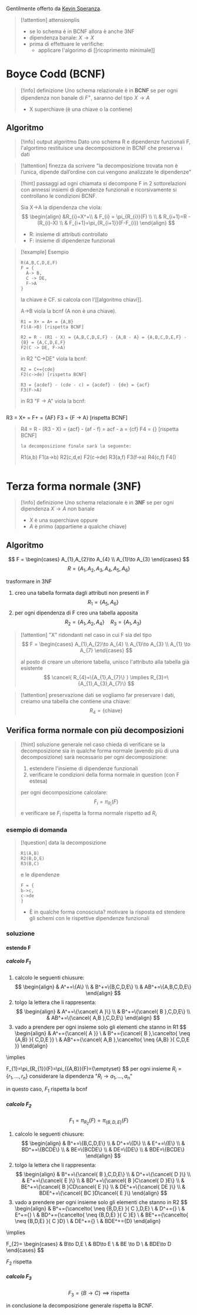 Gentilmente offerto da [Kevin Speranza](https://github.com/kespers).
>[!attention] attensionplis 
> - se lo schema è in BCNF allora è anche 3NF
> - dipendenza banale: $X \to X$
> - prima di effettuare le verifiche:
> 	- applicare l'algorimo di [[ricoprimento minimale]]
# Boyce Codd (BCNF)
> [!info] definizione
> Uno schema relazionale è in **BCNF** se per ogni dipendenza non banale di $F^+$, saranno del tipo $X\to A$
> - X superchiave (è una chiave o la contiene)
## Algoritmo
>[!info] output algoritmo
> Dato uno schema R e dipendenze funzionali F, l'algortimo restituisce una decomposizione in BCNF che preserva i dati

>[!attention] finezza da scrivere
>"la decomposizione trovata non è l’unica, dipende dall’ordine con cui vengono analizzate le dipendenze"

> [!hint] passaggi
> ad ogni chiamata si decompone F in 2 sottorelazioni con annessi insiemi di dipendenze funzionali e ricorsivamente si controllano le condizioni BCNF.
> 
> Sia X->A la dipendenza che viola:
> $$
> \begin{align}
> &R_{i}=X^+\\
> & F_{i} = \pi_{R_{i}}(F) \\
>  \\
> & R_{i+1}=R - (R_{i}-X) \\
> & F_{i+1}=\pi_{R_{i+1}}(F-F_{i})
> \end{align}
> $$
> - R: insieme di attributi controllato
> - F: insieme di dipendenze funzionali

>[!example] Esempio
> ```
> R(A,B,C,D,E,F)
> F = {
> 	A-> B,
> 	C -> DE,
> 	F->A
> }
> ```
> la chiave è CF. si calcola con l'[[algoritmo chiavi]].
> 
> A->B viola la bcnf (A non è una chiave).
> ```
> R1 = X+ = A+ = {A,B}
> F1(A->B) [rispetta BCNF]
> 
> R2 = R - (R1 - X) = {A,B,C,D,E,F} - {A,B - A} = {A,B,C,D,E,F} - {B} = {A,C,D,E,F}
> F2(C -> DE, F->A)
> ```
> 
> in R2 "C->DE" viola la bcnf:
> ```
> R2 = C+={cde}
> F2(c->de) [rispetta BCNF]
> 
> R3 = {acdef} - (cde - c) = {acdef} - {de} = {acf}
> F3(F->A)
> ```
> 
> in R3 "F -> A" viola la bcnf:
> ```
R3 = X+ = F+ = {AF}
F3 = {F -> A} [rispetta BCNF]
> 
> R4 = R - (R3 - X) = {acf} - (af - f) = acf - a = {cf}
> F4 = {} [rispetta BCNF]
> ```
> la decomposizione finale sarà la seguente:
> ```
> R1(a,b) F1(a->b)
> R2(c,d,e) F2(c->de)
> R3(a,f) F3(f->a)
> R4(c,f) F4()
> ```
# Terza forma normale (3NF)
>[!info] definizione
>Uno schema relazionale è in **3NF** se per ogni dipendenza $X\to A$ non banale
> -  $X$ è una superchiave
> oppure
> -  $A$ è primo (appartiene a qualche chiave)

## Algoritmo

$$
F = \begin{cases}
A_{1},A_{2}\to A_{4} \\
A_{1}\to A_{3}
\end{cases}
$$
$$
R = \{A_{1},A_{2},A_{3},A_{4},A_{5},A_{6}\}
$$

trasformare in 3NF

1. creo una tabella formata dagli attributi non presenti in F
$$
R_{1}=\{A_{5},A_{6}\}
$$
2. per ogni dipendenza di F creo una tabella apposita
$$
R_{2}=\{A_{1},A_{2},A_{4}\} \quad R_{3} = \{A_{1},A_{3}\}
$$

>[!attention] "X" ridondanti
> nel caso in cui F sia del tipo
> $$
> F = \begin{cases}
> A_{1},A_{2}\to A_{4} \\
> A_{1}\to A_{3} \\
> A_{1} \to A_{7}
> \end{cases}
> $$
> 
> al posto di creare un ulteriore tabella, unisco l'attributo alla tabella già esistente
> $$
> \cancel{ R_{4}=\{A_{1},A_{7}\} } \implies R_{3}=\{A_{1},A_{3},A_{7}\}
> $$

>[!attention] preservazione dati
>se vogliamo far preservare i dati, creiamo una tabella che contiene una chiave:
>$$R_{4}=\{\text{chiave}\}$$

## Verifica forma normale con più decomposizioni

>[!hint] soluzione generale
>nel caso chieda di verificare se la decomposizione sia in qualche forma normale (avendo più di una decomposizione) sarà necessario per ogni decomposizione: 
>1. estendere l'insieme di dipendenze funzionali
>2. verificare le condizioni della forma normale in question (con F estesa)
>   
> per ogni decomposizione calcolare:
> $$
> F_{i}=\pi_{R_{i}}(F)
> $$
> e verificare se $F_{i}$ rispetta la forma normale rispetto ad $R_i$

### esempio di domanda
> [!question] data la decomposizione
> ```
> R1(A,B)
> R2(B,D,E)
> R3(B,C)
> ```
> e le dipendenze
> ```
> F = {
> b->c,
> c->de
> }
> ```
> 
> - È in qualche forma conosciuta? motivare la risposta ed stendere gli schemi con le rispettive dipendenze funzionali

### soluzione

#### estendo F
##### calcolo $F_1$
1. calcolo le seguenti chiusure:
$$
\begin{align}
& A^+=\{A\} \\
& B^+=\{B,C,D,E\} \\
& AB^+=\{A,B,C,D,E\}
\end{align}
$$
2. tolgo la lettera che li rappresenta:
$$
\begin{align}
& A^+=\{\cancel{ A }\} \\
& B^+=\{\cancel{ B },C,D,E\} \\
& AB^+=\{\cancel{ A,B },C,D,E\}
\end{align}
$$
3. vado a prendere per ogni insieme solo gli elementi che stanno in R1
$$
\begin{align}
& A^+=\{\cancel{ A }\} \\
& B^+=\{\cancel{ B },\cancelto{ \neq \{A,B\} }{ C,D,E }\} \\
& AB^+=\{\cancel{ A,B },\cancelto{ \neq \{A,B\} }{ C,D,E }\}
\end{align}

\implies

F_{1}=\pi_{R_{1}}(F)=\pi_{\{A,B\}}(F)=\{\emptyset\}
$$
per ogni insieme $R_i=\{r_{1},\dots,r_{n}\}$ considerare la dipendenza "$R_{i}\to a_{1},\dots,a_{n}$"

in questo caso, $F_1$ rispetta la bcnf
##### calcolo $F_2$
$$
F_{1}=\pi_{R_{2}}(F)=\pi_{\{B,D,E\}}(F)
$$

1. calcolo le seguenti chiusure:
$$
\begin{align}
& B^+=\{B,C,D,E\} \\
& D^+=\{D\} \\
& E^+=\{E\} \\
& BD^+=\{BCDE\} \\
& BE=\{BCDE\} \\
& DE=\{DE\} \\
& BDE=\{BCDE\}
\end{align}
$$
2. tolgo la lettera che li rappresenta:
$$
\begin{align}
& B^+=\{\cancel{ B },C,D,E\} \\
& D^+=\{\cancel{ D }\} \\
& E^+=\{\cancel{ E }\} \\
& BD^+=\{\cancel{ B }C\cancel{ D }E\} \\
& BE^+=\{\cancel{ B }CD\cancel{ E }\} \\
& DE^+=\{\cancel{ DE }\} \\
& BDE^+=\{\cancel{ BC }D\cancel{ E }\}
\end{align}
$$
3. vado a prendere per ogni insieme solo gli elementi che stanno in R2
$$
\begin{align}
& B^+=\{\cancelto{ \neq \{B,D,E\} }{ C },D,E\} \\
& D^+=\{\} \\
& E^+=\{\} \\
& BD^+=\{\cancelto{ \neq \{B,D,E\} }{ C }E\} \\
& BE^+=\{\cancelto{ \neq \{B,D,E\} }{ C }D\} \\
& DE^+=\{\} \\
& BDE^+=\{D\}
\end{align}

\implies

F_{2}= \begin{cases}
& B\to D,E \\
& BD\to E \\
& BE \to D \\
& BDE\to D
\end{cases}
$$

$F_2$ rispetta

##### calcolo $F_{3}$
$$
F_{3} = \{B\to C\} \implies \text{rispetta}
$$


in conclusione la decomposizione generale rispetta la BCNF.